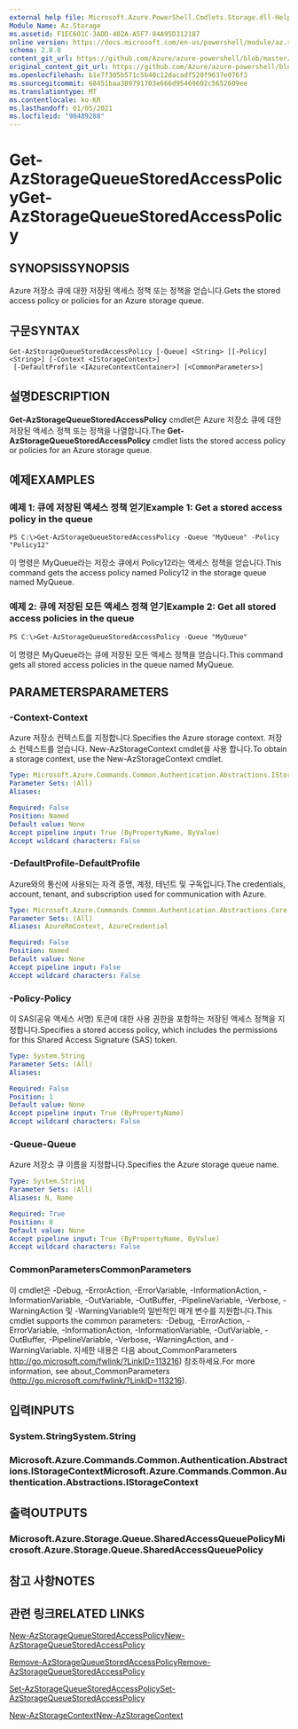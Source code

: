 ```yaml
---
external help file: Microsoft.Azure.PowerShell.Cmdlets.Storage.dll-Help.xml
Module Name: Az.Storage
ms.assetid: F1EC601C-3ADD-402A-A5F7-84A95D312187
online version: https://docs.microsoft.com/en-us/powershell/module/az.storage/get-azstoragequeuestoredaccesspolicy
schema: 2.0.0
content_git_url: https://github.com/Azure/azure-powershell/blob/master/src/Storage/Storage.Management/help/Get-AzStorageQueueStoredAccessPolicy.md
original_content_git_url: https://github.com/Azure/azure-powershell/blob/master/src/Storage/Storage.Management/help/Get-AzStorageQueueStoredAccessPolicy.md
ms.openlocfilehash: b1e7f305b571c5b40c12dacadf520f9637e076f3
ms.sourcegitcommit: 68451baa389791703e666d95469602c5652609ee
ms.translationtype: MT
ms.contentlocale: ko-KR
ms.lasthandoff: 01/05/2021
ms.locfileid: "98489288"
---
```

# <span data-ttu-id="7011f-101">Get-AzStorageQueueStoredAccessPolicy</span><span class="sxs-lookup"><span data-stu-id="7011f-101">Get-AzStorageQueueStoredAccessPolicy</span></span>

## <span data-ttu-id="7011f-102">SYNOPSIS</span><span class="sxs-lookup"><span data-stu-id="7011f-102">SYNOPSIS</span></span>
<span data-ttu-id="7011f-103">Azure 저장소 큐에 대한 저장된 액세스 정책 또는 정책을 얻습니다.</span><span class="sxs-lookup"><span data-stu-id="7011f-103">Gets the stored access policy or policies for an Azure storage queue.</span></span>

## <span data-ttu-id="7011f-104">구문</span><span class="sxs-lookup"><span data-stu-id="7011f-104">SYNTAX</span></span>

```
Get-AzStorageQueueStoredAccessPolicy [-Queue] <String> [[-Policy] <String>] [-Context <IStorageContext>]
 [-DefaultProfile <IAzureContextContainer>] [<CommonParameters>]
```

## <span data-ttu-id="7011f-105">설명</span><span class="sxs-lookup"><span data-stu-id="7011f-105">DESCRIPTION</span></span>
<span data-ttu-id="7011f-106">**Get-AzStorageQueueStoredAccessPolicy** cmdlet은 Azure 저장소 큐에 대한 저장된 액세스 정책 또는 정책을 나열합니다.</span><span class="sxs-lookup"><span data-stu-id="7011f-106">The **Get-AzStorageQueueStoredAccessPolicy** cmdlet lists the stored access policy or policies for an Azure storage queue.</span></span>

## <span data-ttu-id="7011f-107">예제</span><span class="sxs-lookup"><span data-stu-id="7011f-107">EXAMPLES</span></span>

### <span data-ttu-id="7011f-108">예제 1: 큐에 저장된 액세스 정책 얻기</span><span class="sxs-lookup"><span data-stu-id="7011f-108">Example 1: Get a stored access policy in the queue</span></span>
```
PS C:\>Get-AzStorageQueueStoredAccessPolicy -Queue "MyQueue" -Policy "Policy12"
```

<span data-ttu-id="7011f-109">이 명령은 MyQueue라는 저장소 큐에서 Policy12라는 액세스 정책을 얻습니다.</span><span class="sxs-lookup"><span data-stu-id="7011f-109">This command gets the access policy named Policy12 in the storage queue named MyQueue.</span></span>

### <span data-ttu-id="7011f-110">예제 2: 큐에 저장된 모든 액세스 정책 얻기</span><span class="sxs-lookup"><span data-stu-id="7011f-110">Example 2: Get all stored access policies in the queue</span></span>
```
PS C:\>Get-AzStorageQueueStoredAccessPolicy -Queue "MyQueue"
```

<span data-ttu-id="7011f-111">이 명령은 MyQueue라는 큐에 저장된 모든 액세스 정책을 얻습니다.</span><span class="sxs-lookup"><span data-stu-id="7011f-111">This command gets all stored access policies in the queue named MyQueue.</span></span>

## <span data-ttu-id="7011f-112">PARAMETERS</span><span class="sxs-lookup"><span data-stu-id="7011f-112">PARAMETERS</span></span>

### <span data-ttu-id="7011f-113">-Context</span><span class="sxs-lookup"><span data-stu-id="7011f-113">-Context</span></span>
<span data-ttu-id="7011f-114">Azure 저장소 컨텍스트를 지정합니다.</span><span class="sxs-lookup"><span data-stu-id="7011f-114">Specifies the Azure storage context.</span></span>
<span data-ttu-id="7011f-115">저장소 컨텍스트를 얻습니다. New-AzStorageContext cmdlet을 사용 합니다.</span><span class="sxs-lookup"><span data-stu-id="7011f-115">To obtain a storage context, use the New-AzStorageContext cmdlet.</span></span>

```yaml
Type: Microsoft.Azure.Commands.Common.Authentication.Abstractions.IStorageContext
Parameter Sets: (All)
Aliases:

Required: False
Position: Named
Default value: None
Accept pipeline input: True (ByPropertyName, ByValue)
Accept wildcard characters: False
```

### <span data-ttu-id="7011f-116">-DefaultProfile</span><span class="sxs-lookup"><span data-stu-id="7011f-116">-DefaultProfile</span></span>
<span data-ttu-id="7011f-117">Azure와의 통신에 사용되는 자격 증명, 계정, 테넌트 및 구독입니다.</span><span class="sxs-lookup"><span data-stu-id="7011f-117">The credentials, account, tenant, and subscription used for communication with Azure.</span></span>

```yaml
Type: Microsoft.Azure.Commands.Common.Authentication.Abstractions.Core.IAzureContextContainer
Parameter Sets: (All)
Aliases: AzureRmContext, AzureCredential

Required: False
Position: Named
Default value: None
Accept pipeline input: False
Accept wildcard characters: False
```

### <span data-ttu-id="7011f-118">-Policy</span><span class="sxs-lookup"><span data-stu-id="7011f-118">-Policy</span></span>
<span data-ttu-id="7011f-119">이 SAS(공유 액세스 서명) 토큰에 대한 사용 권한을 포함하는 저장된 액세스 정책을 지정합니다.</span><span class="sxs-lookup"><span data-stu-id="7011f-119">Specifies a stored access policy, which includes the permissions for this Shared Access Signature (SAS) token.</span></span>

```yaml
Type: System.String
Parameter Sets: (All)
Aliases:

Required: False
Position: 1
Default value: None
Accept pipeline input: True (ByPropertyName)
Accept wildcard characters: False
```

### <span data-ttu-id="7011f-120">-Queue</span><span class="sxs-lookup"><span data-stu-id="7011f-120">-Queue</span></span>
<span data-ttu-id="7011f-121">Azure 저장소 큐 이름을 지정합니다.</span><span class="sxs-lookup"><span data-stu-id="7011f-121">Specifies the Azure storage queue name.</span></span>

```yaml
Type: System.String
Parameter Sets: (All)
Aliases: N, Name

Required: True
Position: 0
Default value: None
Accept pipeline input: True (ByPropertyName, ByValue)
Accept wildcard characters: False
```

### <span data-ttu-id="7011f-122">CommonParameters</span><span class="sxs-lookup"><span data-stu-id="7011f-122">CommonParameters</span></span>
<span data-ttu-id="7011f-123">이 cmdlet은 -Debug, -ErrorAction, -ErrorVariable, -InformationAction, -InformationVariable, -OutVariable, -OutBuffer, -PipelineVariable, -Verbose, -WarningAction 및 -WarningVariable의 일반적인 매개 변수를 지원합니다.</span><span class="sxs-lookup"><span data-stu-id="7011f-123">This cmdlet supports the common parameters: -Debug, -ErrorAction, -ErrorVariable, -InformationAction, -InformationVariable, -OutVariable, -OutBuffer, -PipelineVariable, -Verbose, -WarningAction, and -WarningVariable.</span></span> <span data-ttu-id="7011f-124">자세한 내용은 다음 about_CommonParameters http://go.microsoft.com/fwlink/?LinkID=113216) 참조하세요.</span><span class="sxs-lookup"><span data-stu-id="7011f-124">For more information, see about_CommonParameters (http://go.microsoft.com/fwlink/?LinkID=113216).</span></span>

## <span data-ttu-id="7011f-125">입력</span><span class="sxs-lookup"><span data-stu-id="7011f-125">INPUTS</span></span>

### <span data-ttu-id="7011f-126">System.String</span><span class="sxs-lookup"><span data-stu-id="7011f-126">System.String</span></span>

### <span data-ttu-id="7011f-127">Microsoft.Azure.Commands.Common.Authentication.Abstractions.IStorageContext</span><span class="sxs-lookup"><span data-stu-id="7011f-127">Microsoft.Azure.Commands.Common.Authentication.Abstractions.IStorageContext</span></span>

## <span data-ttu-id="7011f-128">출력</span><span class="sxs-lookup"><span data-stu-id="7011f-128">OUTPUTS</span></span>

### <span data-ttu-id="7011f-129">Microsoft.Azure.Storage.Queue.SharedAccessQueuePolicy</span><span class="sxs-lookup"><span data-stu-id="7011f-129">Microsoft.Azure.Storage.Queue.SharedAccessQueuePolicy</span></span>

## <span data-ttu-id="7011f-130">참고 사항</span><span class="sxs-lookup"><span data-stu-id="7011f-130">NOTES</span></span>

## <span data-ttu-id="7011f-131">관련 링크</span><span class="sxs-lookup"><span data-stu-id="7011f-131">RELATED LINKS</span></span>

[<span data-ttu-id="7011f-132">New-AzStorageQueueStoredAccessPolicy</span><span class="sxs-lookup"><span data-stu-id="7011f-132">New-AzStorageQueueStoredAccessPolicy</span></span>](./New-AzStorageQueueStoredAccessPolicy.md)

[<span data-ttu-id="7011f-133">Remove-AzStorageQueueStoredAccessPolicy</span><span class="sxs-lookup"><span data-stu-id="7011f-133">Remove-AzStorageQueueStoredAccessPolicy</span></span>](./Remove-AzStorageQueueStoredAccessPolicy.md)

[<span data-ttu-id="7011f-134">Set-AzStorageQueueStoredAccessPolicy</span><span class="sxs-lookup"><span data-stu-id="7011f-134">Set-AzStorageQueueStoredAccessPolicy</span></span>](./Set-AzStorageQueueStoredAccessPolicy.md)

[<span data-ttu-id="7011f-135">New-AzStorageContext</span><span class="sxs-lookup"><span data-stu-id="7011f-135">New-AzStorageContext</span></span>](./New-AzStorageContext.md)


